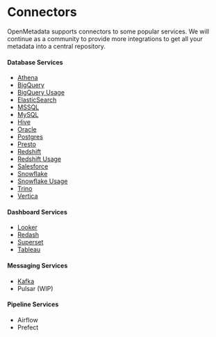 # Connectors

OpenMetadata supports connectors to some popular services. We will continue as a community to provide more integrations to get all your metadata into a central repository.

#### Database Services

* [Athena](athena.md)
* [BigQuery](bigquery.md)
* [BigQuery Usage](bigquery-usage.md)
* [ElasticSearch](elastic-search.md)
* [MSSQL](mssql.md)
* [MySQL](mysql.md)
* [Hive](hive.md)
* [Oracle](oracle.md)
* [Postgres](postgres.md)
* [Presto](presto.md)
* [Redshift](redshift.md)
* [Redshift Usage](redshift-usage.md)
* [Salesforce](salesforce.md)
* [Snowflake](snowflake.md)
* [Snowflake Usage](snowflake-usage.md)
* [Trino](trino.md)
* [Vertica](vertica.md)

#### Dashboard Services

* [Looker](looker.md)
* [Redash](redash.md)
* [Superset](superset.md)
* [Tableau](tableau.md)

#### Messaging Services

* [Kafka](kafka.md)
* Pulsar (WIP)

#### Pipeline Services

* Airflow
* Prefect
